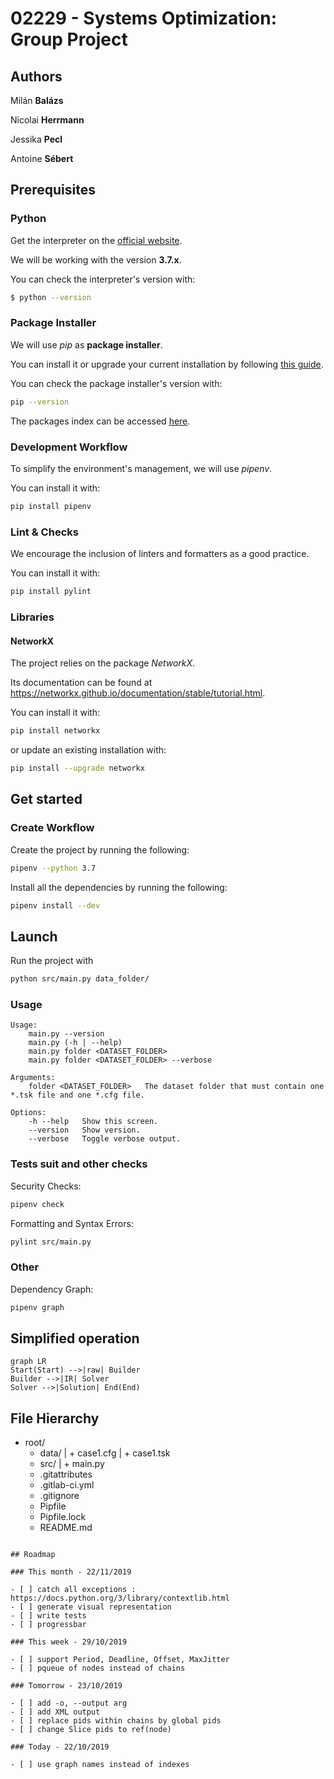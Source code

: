 # 02229 - Systems Optimization: Group Project

## Authors

Milán **Balázs**

Nicolai **Herrmann**

Jessika **Pecl**

Antoine **Sébert**

## Prerequisites

### Python

Get the interpreter on the [official website](https://www.python.org/downloads/).

We will be working with the version **3.7.x**.

You can check the interpreter's version with:
```bash
$ python --version
```

### Package Installer

We will use *pip* as **package installer**.

You can install it or upgrade your current installation by following [this guide](https://pip.pypa.io/en/stable/installing/).

You can check the package installer's version with:
```bash
pip --version
```

The packages index can be accessed [here](https://pypi.org/).

### Development Workflow

To simplify the environment's management, we will use *pipenv*.

You can install it with:
```bash
pip install pipenv
```

### Lint & Checks

We encourage the inclusion of linters and formatters as a good practice.

You can install it with:
```bash
pip install pylint
```

### Libraries

#### NetworkX

The project relies on the package *NetworkX*.

Its documentation can be found at https://networkx.github.io/documentation/stable/tutorial.html.

You can install it with:
```bash
pip install networkx
```
or update an existing installation with:
```bash
pip install --upgrade networkx
```

## Get started

### Create Workflow

Create the project by running the following:
```bash
pipenv --python 3.7
```

Install all the dependencies by running the following:
```bash
pipenv install --dev
```

## Launch

Run the project with
```bash
python src/main.py data_folder/
```

### Usage

```
Usage:
	main.py --version
	main.py (-h | --help)
	main.py folder <DATASET_FOLDER>
	main.py folder <DATASET_FOLDER> --verbose

Arguments:
	folder <DATASET_FOLDER>   The dataset folder that must contain one *.tsk file and one *.cfg file.

Options:
	-h --help	Show this screen.
	--version	Show version.
	--verbose	Toggle verbose output.
```

### Tests suit and other checks

Security Checks:
```bash
pipenv check
```

Formatting and Syntax Errors:
```bash
pylint src/main.py
```

### Other

Dependency Graph:
```bash
pipenv graph
```

## Simplified operation

```mermaid
graph LR
Start(Start) -->|raw| Builder
Builder -->|IR| Solver
Solver -->|Solution| End(End)
```

## File Hierarchy

+ root/
  + data/
  | + case1.cfg
  | + case1.tsk
  + src/
  | + main.py
  + .gitattributes
  + .gitlab-ci.yml
  + .gitignore
  + Pipfile
  + Pipfile.lock
  + README.md
```

## Roadmap

### This month - 22/11/2019

- [ ] catch all exceptions : https://docs.python.org/3/library/contextlib.html
- [ ] generate visual representation
- [ ] write tests
- [ ] progressbar

### This week - 29/10/2019

- [ ] support Period, Deadline, Offset, MaxJitter
- [ ] pqueue of nodes instead of chains

### Tomorrow - 23/10/2019

- [ ] add -o, --output arg
- [ ] add XML output
- [ ] replace pids within chains by global pids
- [ ] change Slice pids to ref(node)

### Today - 22/10/2019

- [ ] use graph names instead of indexes
```